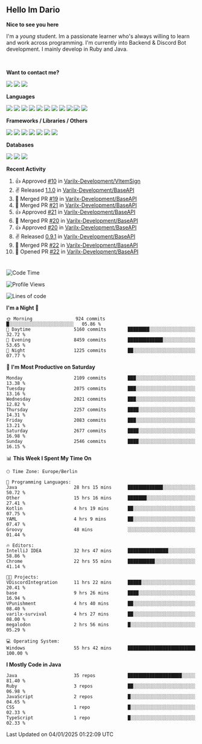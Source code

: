 <h2>Hello Im Dario</h2>

**Nice to see you here**

I'm a *young* student. Im a passionate learner who's always willing to learn and work across
programming. I'm currently into Backend & Discord Bot development. I mainly develop in Ruby and Java.

<br/>

**Want to contact me?**

<a href="https://github.com/knerio"><img src="https://img.shields.io/badge/-Github-blue?style=for-the-badge&logo=github&logoColor=white"/></a> <a href="https://discord.com/users/639416958923702292"><img src="https://img.shields.io/badge/-knerio-blue?style=for-the-badge&logo=discord&logoColor=white"/></a> <a href="https://twitch.tv/dopalos_"><img src="https://img.shields.io/badge/-twitch-blue?style=for-the-badge&logo=twitch&logoColor=white"/></a>

**Languages**

<img src="https://img.shields.io/badge/-HTML-blue?style=for-the-badge&logo=html5&logoColor=white"/> <img src="https://img.shields.io/badge/-CSS-blue?style=for-the-badge&logo=CSS3&logoColor=white"/> <img src="https://img.shields.io/badge/-Javascript-blue?style=for-the-badge&logo=javascript&logoColor=white"/> <img src="https://img.shields.io/badge/-Typescript-blue?style=for-the-badge&logo=TypeScript&logoColor=white"/> <img src="https://img.shields.io/badge/-Java-blue?style=for-the-badge&logo=java&logoColor=white"/> <img src="https://img.shields.io/badge/-Kotlin-blue?style=for-the-badge&logo=kotlin&logoColor=white"/> <img src="https://img.shields.io/badge/-SQL-blue?style=for-the-badge&logo=MYSQL&logoColor=white"/> <img src="https://img.shields.io/badge/-Markdown-blue?style=for-the-badge&logo=Markdown&logoColor=white"/> <img src="https://img.shields.io/badge/-JSON-blue?style=for-the-badge&logo=JSON&logoColor=white"/> <img src="https://img.shields.io/badge/-Git-blue?style=for-the-badge&logo=Git&logoColor=white"/> <img src="https://img.shields.io/badge/-Ruby-blue?style=for-the-badge&logo=Ruby&logoColor=white"/>
<br/>

 **Frameworks / Libraries / Others**

<img src="https://img.shields.io/badge/-Bootstrap-blue?style=for-the-badge&logo=Bootstrap&logoColor=white"/> <img src="https://img.shields.io/badge/-Node.JS-blue?style=for-the-badge&logo=node.js&logoColor=white"/> <img src="https://img.shields.io/badge/-React-blue?style=for-the-badge&logo=React&logoColor=white"/> <img src="https://img.shields.io/badge/-Express-blue?style=for-the-badge&logo=Express&logoColor=white"/> <img src="https://img.shields.io/badge/-Next.Js-blue?style=for-the-badge&logo=Next.Js&logoColor=white"/> <img src="https://img.shields.io/badge/-Ruby_On_Rails-blue?style=for-the-badge&logo=ruby-on-rails&logoColor=white"/> <img src="https://img.shields.io/badge/-JDA-blue?style=for-the-badge&logo=JDA&logoColor=white"/>

**Databases**

<img src="https://img.shields.io/badge/-MongoDB-blue?style=for-the-badge&logo=mongodb&logoColor=white"/> <img src="https://img.shields.io/badge/-MariaDB-blue?style=for-the-badge&logo=MariaDB&logoColor=white"/>
<img src="https://img.shields.io/badge/-PostgreSQL-blue?style=for-the-badge&logo=PostgreSQl&logoColor=white"/>

**Recent Activity**

<!--RECENT_ACTIVITY:start-->
1. 👍 Approved [#10](https://github.com/Varilx-Development/VItemSign/pull/10#pullrequestreview-2530910504) in [Varilx-Development/VItemSign](https://github.com/Varilx-Development/VItemSign)<br>
2. ✌️ Released [1.1.0](https://github.com/Varilx-Development/BaseAPI/releases/tag/1.1.0) in [Varilx-Development/BaseAPI](https://github.com/Varilx-Development/BaseAPI)<br>
3. 🎉 Merged PR [#19](https://github.com/Varilx-Development/BaseAPI/pull/19) in [Varilx-Development/BaseAPI](https://github.com/Varilx-Development/BaseAPI)<br>
4. 🎉 Merged PR [#21](https://github.com/Varilx-Development/BaseAPI/pull/21) in [Varilx-Development/BaseAPI](https://github.com/Varilx-Development/BaseAPI)<br>
5. 👍 Approved [#21](https://github.com/Varilx-Development/BaseAPI/pull/21#pullrequestreview-2530873990) in [Varilx-Development/BaseAPI](https://github.com/Varilx-Development/BaseAPI)<br>
6. 🎉 Merged PR [#20](https://github.com/Varilx-Development/BaseAPI/pull/20) in [Varilx-Development/BaseAPI](https://github.com/Varilx-Development/BaseAPI)<br>
7. 👍 Approved [#20](https://github.com/Varilx-Development/BaseAPI/pull/20#pullrequestreview-2530873961) in [Varilx-Development/BaseAPI](https://github.com/Varilx-Development/BaseAPI)<br>
8. ✌️ Released [0.9.1](https://github.com/Varilx-Development/BaseAPI/releases/tag/0.9.1) in [Varilx-Development/BaseAPI](https://github.com/Varilx-Development/BaseAPI)<br>
9. 🎉 Merged PR [#22](https://github.com/Varilx-Development/BaseAPI/pull/22) in [Varilx-Development/BaseAPI](https://github.com/Varilx-Development/BaseAPI)<br>
10. 💪 Opened PR [#22](https://github.com/Varilx-Development/BaseAPI/pull/22) in [Varilx-Development/BaseAPI](https://github.com/Varilx-Development/BaseAPI)<br>
<!--RECENT_ACTIVITY:end-->
 
#

<!--START_SECTION:waka-->
![Code Time](http://img.shields.io/badge/Code%20Time-801%20hrs%2048%20mins-blue)

![Profile Views](http://img.shields.io/badge/Profile%20Views-0-blue)

![Lines of code](https://img.shields.io/badge/From%20Hello%20World%20I%27ve%20Written-865.6%20thousand%20lines%20of%20code-blue)

**I'm a Night 🦉** 

```text
🌞 Morning                924 commits         █░░░░░░░░░░░░░░░░░░░░░░░░   05.86 % 
🌆 Daytime                5160 commits        ████████░░░░░░░░░░░░░░░░░   32.72 % 
🌃 Evening                8459 commits        █████████████░░░░░░░░░░░░   53.65 % 
🌙 Night                  1225 commits        ██░░░░░░░░░░░░░░░░░░░░░░░   07.77 % 
```
📅 **I'm Most Productive on Saturday** 

```text
Monday                   2109 commits        ███░░░░░░░░░░░░░░░░░░░░░░   13.38 % 
Tuesday                  2075 commits        ███░░░░░░░░░░░░░░░░░░░░░░   13.16 % 
Wednesday                2021 commits        ███░░░░░░░░░░░░░░░░░░░░░░   12.82 % 
Thursday                 2257 commits        ████░░░░░░░░░░░░░░░░░░░░░   14.31 % 
Friday                   2083 commits        ███░░░░░░░░░░░░░░░░░░░░░░   13.21 % 
Saturday                 2677 commits        ████░░░░░░░░░░░░░░░░░░░░░   16.98 % 
Sunday                   2546 commits        ████░░░░░░░░░░░░░░░░░░░░░   16.15 % 
```


📊 **This Week I Spent My Time On** 

```text
🕑︎ Time Zone: Europe/Berlin

💬 Programming Languages: 
Java                     28 hrs 15 mins      █████████████░░░░░░░░░░░░   50.72 % 
Other                    15 hrs 16 mins      ███████░░░░░░░░░░░░░░░░░░   27.41 % 
Kotlin                   4 hrs 19 mins       ██░░░░░░░░░░░░░░░░░░░░░░░   07.75 % 
YAML                     4 hrs 9 mins        ██░░░░░░░░░░░░░░░░░░░░░░░   07.47 % 
Groovy                   48 mins             ░░░░░░░░░░░░░░░░░░░░░░░░░   01.44 % 

🔥 Editors: 
IntelliJ IDEA            32 hrs 47 mins      ███████████████░░░░░░░░░░   58.86 % 
Chrome                   22 hrs 55 mins      ██████████░░░░░░░░░░░░░░░   41.14 % 

🐱‍💻 Projects: 
VDiscordIntegration      11 hrs 22 mins      █████░░░░░░░░░░░░░░░░░░░░   20.41 % 
base                     9 hrs 26 mins       ████░░░░░░░░░░░░░░░░░░░░░   16.94 % 
VPunishment              4 hrs 40 mins       ██░░░░░░░░░░░░░░░░░░░░░░░   08.40 % 
varilx-survival          4 hrs 27 mins       ██░░░░░░░░░░░░░░░░░░░░░░░   08.00 % 
megalodon                2 hrs 56 mins       █░░░░░░░░░░░░░░░░░░░░░░░░   05.29 % 

💻 Operating System: 
Windows                  55 hrs 42 mins      █████████████████████████   100.00 % 
```

**I Mostly Code in Java** 

```text
Java                     35 repos            ████████████████████░░░░░   81.40 % 
Ruby                     3 repos             ██░░░░░░░░░░░░░░░░░░░░░░░   06.98 % 
JavaScript               2 repos             █░░░░░░░░░░░░░░░░░░░░░░░░   04.65 % 
CSS                      1 repo              █░░░░░░░░░░░░░░░░░░░░░░░░   02.33 % 
TypeScript               1 repo              █░░░░░░░░░░░░░░░░░░░░░░░░   02.33 % 
```




 Last Updated on 04/01/2025 01:22:09 UTC
<!--END_SECTION:waka-->

